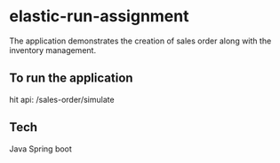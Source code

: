 # elastic-run-assignment

The application demonstrates the creation of sales order along with the inventory management.

## To run the application 
hit api:  /sales-order/simulate

## Tech
Java
Spring boot
